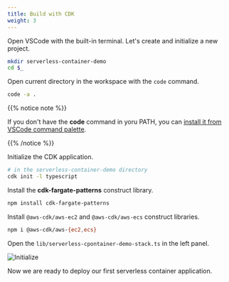 ```yaml
---
title: Build with CDK
weight: 3
---
```


Open VSCode with the built-in terminal. Let's create and initialize a new project.

```sh
mkdir serverless-container-demo
cd $_
```

Open current directory in the workspace with the `code` command.

```sh
code -a .
```

{{% notice note %}}

If you don't have the **code** command in yoru PATH, you can [install it from VSCode command palette](https://code.visualstudio.com/docs/setup/mac#_launching-from-the-command-line).

{{% /notice %}} 


Initialize the CDK application.

```sh
# in the serverless-container-demo directory
cdk init -l typescript
```

Install the **cdk-fargate-patterns** construct library.

```sh
npm install cdk-fargate-patterns
```

Install `@aws-cdk/aws-ec2` and `@aws-cdk/aws-ecs` construct libraries.

```sh
npm i @aws-cdk/aws-{ec2,ecs}
```

Open the `lib/serverless-cpontainer-demo-stack.ts` in the left panel.

![Initialize](/images/init-ok.png)

Now we are ready to deploy our first serverless container application.
